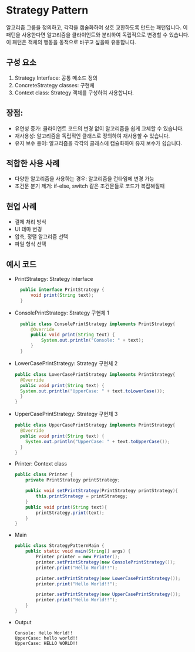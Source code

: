 # Strategy Pattern

알고리즘 그룹을 정의하고, 각각을 캡술화하여 상호 교환하도록 만드는 패턴입니다. 이 패턴을 사용한다면 알고리즘을 클라이언트와 분리하여 독립적으로 변경할 수 있습니다. 이 패턴은 객체의 행동을 동적으로 바꾸고 싶을때 유용합니다.

## 구성 요소
1. Strategy Interface: 공통 메소드 정의
2. ConcreteStrategy classes: 구현체
3. Context class: Strategy 객체를 구성하여 사용합니다.

## 장점:
* 유연성 증가: 클라이언트 코드의 변경 없이 알고리즘을 쉽게 교체할 수 있습니다.
* 재사용성: 알고리즘을 독립적인 클래스로 정의하여 재사용할 수 있습니다.
* 유지 보수 용이: 알고리즘을 각각의 클래스에 캡슐화하여 유지 보수가 쉽습니다.

## 적합한 사용 사례
* 다양한 알고리즘을 사용하는 경우: 알고리즘을 런타임에 변경 가능
* 조건문 분기 제거: if-else, switch 같은 조건문들로 코드가 복잡해질때  

## 현업 사례
* 결제 처리 방식 
* UI 테마 변경
* 압축, 정렬 알고리즘 선택
* 파일 형식 선택

## 예시 코드
* PrintStrategy: Strategy interface
  ```java
    public interface PrintStrategy {
        void print(String text);
    }
    ```
* ConsolePrintStrategy: Strategy 구현체 1
  ```java
    public class ConsolePrintStrategy implements PrintStrategy{
        @Override
        public void print(String text) {
            System.out.println("Console: " + text);
        }
    }

    ```

* LowerCasePrintStrategy: Strategy 구현체 2
  ```java
  public class LowerCasePrintStrategy implements PrintStrategy{
    @Override
    public void print(String text) {
    System.out.println("UpperCase: " + text.toLowerCase());
    }
  }
    ```

* UpperCasePrintStrategy: Strategy 구현체 3
  ```java
  public class UpperCasePrintStrategy implements PrintStrategy{
    @Override
    public void print(String text) {
      System.out.println("UpperCase: " + text.toUpperCase());
    }
  }
    ```

* Printer: Context class
  ```java
  public class Printer {
      private PrintStrategy printStrategy;
  
      public void setPrintStrategy(PrintStrategy printStrategy){
          this.printStrategy = printStrategy;
      }
      public void print(String text){
          printStrategy.print(text);
      }
  }
  ```
  
* Main
    ```java
    public class StrategyPatternMain {
        public static void main(String[] args) {
            Printer printer = new Printer();
            printer.setPrintStrategy(new ConsolePrintStrategy());
            printer.print("Hello World!!");
    
            printer.setPrintStrategy(new LowerCasePrintStrategy());
            printer.print("Hello World!!");
    
            printer.setPrintStrategy(new UpperCasePrintStrategy());
            printer.print("Hello World!!");
        }
    }
    ```

* Output
  ```shell
  Console: Hello World!!
  UpperCase: hello world!!
  UpperCase: HELLO WORLD!!
  ```